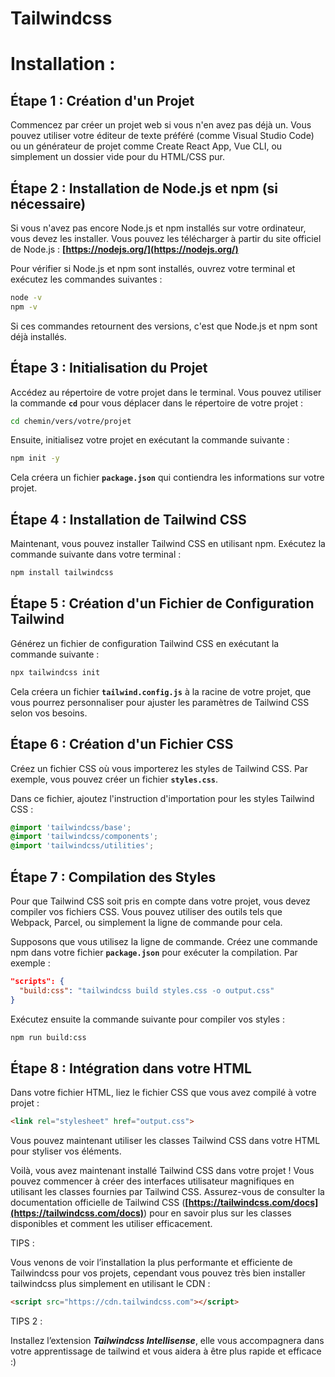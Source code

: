 # Tailwindcss

# Installation :

## **Étape 1 : Création d'un Projet**

Commencez par créer un projet web si vous n'en avez pas déjà un. Vous pouvez utiliser votre éditeur de texte préféré (comme Visual Studio Code) ou un générateur de projet comme Create React App, Vue CLI, ou simplement un dossier vide pour du HTML/CSS pur.

## **Étape 2 : Installation de Node.js et npm (si nécessaire)**

Si vous n'avez pas encore Node.js et npm installés sur votre ordinateur, vous devez les installer. Vous pouvez les télécharger à partir du site officiel de Node.js : **[https://nodejs.org/](https://nodejs.org/)**

Pour vérifier si Node.js et npm sont installés, ouvrez votre terminal et exécutez les commandes suivantes :

```bash
node -v
npm -v
```

Si ces commandes retournent des versions, c'est que Node.js et npm sont déjà installés.

## **Étape 3 : Initialisation du Projet**

Accédez au répertoire de votre projet dans le terminal. Vous pouvez utiliser la commande **`cd`** pour vous déplacer dans le répertoire de votre projet :

```bash
cd chemin/vers/votre/projet
```

Ensuite, initialisez votre projet en exécutant la commande suivante :

```bash
npm init -y
```

Cela créera un fichier **`package.json`** qui contiendra les informations sur votre projet.

## **Étape 4 : Installation de Tailwind CSS**

Maintenant, vous pouvez installer Tailwind CSS en utilisant npm. Exécutez la commande suivante dans votre terminal :

```bash
npm install tailwindcss
```

## **Étape 5 : Création d'un Fichier de Configuration Tailwind**

Générez un fichier de configuration Tailwind CSS en exécutant la commande suivante :

```bash
npx tailwindcss init
```

Cela créera un fichier **`tailwind.config.js`** à la racine de votre projet, que vous pourrez personnaliser pour ajuster les paramètres de Tailwind CSS selon vos besoins.

## **Étape 6 : Création d'un Fichier CSS**

Créez un fichier CSS où vous importerez les styles de Tailwind CSS. Par exemple, vous pouvez créer un fichier **`styles.css`**.

Dans ce fichier, ajoutez l'instruction d'importation pour les styles Tailwind CSS :

```css
@import 'tailwindcss/base';
@import 'tailwindcss/components';
@import 'tailwindcss/utilities';
```

## **Étape 7 : Compilation des Styles**

Pour que Tailwind CSS soit pris en compte dans votre projet, vous devez compiler vos fichiers CSS. Vous pouvez utiliser des outils tels que Webpack, Parcel, ou simplement la ligne de commande pour cela.

Supposons que vous utilisez la ligne de commande. Créez une commande npm dans votre fichier **`package.json`** pour exécuter la compilation. Par exemple :

```json
"scripts": {
  "build:css": "tailwindcss build styles.css -o output.css"
}
```

Exécutez ensuite la commande suivante pour compiler vos styles : 

```bash
npm run build:css
```

## **Étape 8 : Intégration dans votre HTML**

Dans votre fichier HTML, liez le fichier CSS que vous avez compilé à votre projet :

```html
<link rel="stylesheet" href="output.css">
```

Vous pouvez maintenant utiliser les classes Tailwind CSS dans votre HTML pour styliser vos éléments.

Voilà, vous avez maintenant installé Tailwind CSS dans votre projet ! Vous pouvez commencer à créer des interfaces utilisateur magnifiques en utilisant les classes fournies par Tailwind CSS. Assurez-vous de consulter la documentation officielle de Tailwind CSS (**[https://tailwindcss.com/docs](https://tailwindcss.com/docs)**) pour en savoir plus sur les classes disponibles et comment les utiliser efficacement.

TIPS :

Vous venons de voir l’installation la plus performante et efficiente de Tailwindcss pour vos projets, cependant vous pouvez très bien installer tailwindcss plus simplement en utilisant le CDN :

```html
<script src="https://cdn.tailwindcss.com"></script>
```

TIPS 2 : 

Installez l’extension ***Tailwindcss Intellisense***, elle vous accompagnera dans votre apprentissage de tailwind et vous aidera à être plus rapide et efficace :)